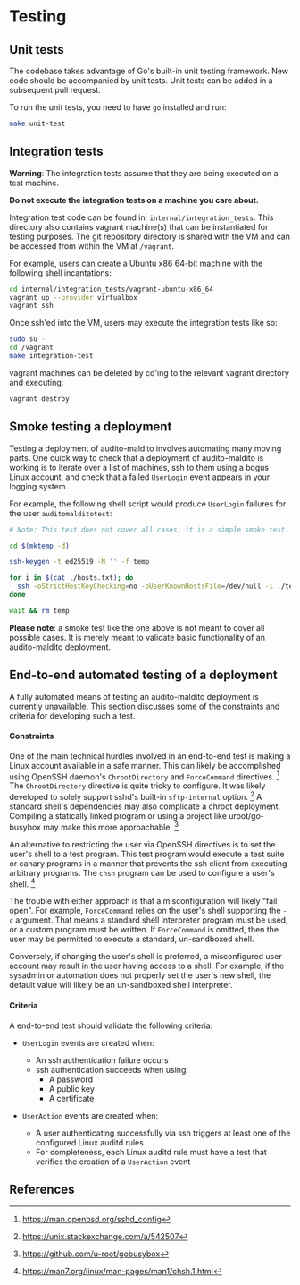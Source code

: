 # Testing

## Unit tests

The codebase takes advantage of Go's built-in unit testing framework. New code
should be accompanied by unit tests. Unit tests can be added in a subsequent
pull request.

To run the unit tests, you need to have `go` installed and run:

```sh
make unit-test
```

## Integration tests

**Warning**: The integration tests assume that they are being executed on
a test machine.

**Do not execute the integration tests on a machine you care about.**

Integration test code can be found in: `internal/integration_tests`.
This directory also contains vagrant machine(s) that can be instantiated
for testing purposes. The git repository directory is shared with the VM
and can be accessed from within the VM at `/vagrant`.

For example, users can create a Ubuntu x86 64-bit machine with the following
shell incantations:

```sh
cd internal/integration_tests/vagrant-ubuntu-x86_64
vagrant up --provider virtualbox
vagrant ssh
```

Once ssh'ed into the VM, users may execute the integration tests like so:

```sh
sudo su -
cd /vagrant
make integration-test
```

vagrant machines can be deleted by cd'ing to the relevant vagrant directory
and executing:

```sh
vagrant destroy
```

## Smoke testing a deployment

Testing a deployment of audito-maldito involves automating many moving parts.
One quick way to check that a deployment of audito-maldito is working is to
iterate over a list of machines, ssh to them using a bogus Linux account, and
check that a failed `UserLogin` event appears in your logging system.

For example, the following shell script would produce `UserLogin` failures
for the user `auditomalditotest`:

```sh
# Note: This test does not cover all cases; it is a simple smoke test.

cd $(mktemp -d)

ssh-keygen -t ed25519 -N '' -f temp

for i in $(cat ./hosts.txt); do
  ssh -oStrictHostKeyChecking=no -oUserKnownHostsFile=/dev/null -i ./temp auditomalditotest@$i &
done

wait && rm temp
```

**Please note**: a smoke test like the one above is not meant to cover all
possible cases. It is merely meant to validate basic functionality of an
audito-maldito deployment.

## End-to-end automated testing of a deployment

A fully automated means of testing an audito-maldito deployment is currently
unavailable. This section discusses some of the constraints and criteria for
developing such a test.

#### Constraints

One of the main technical hurdles involved in an end-to-end test is making
a Linux account available in a safe manner. This can likely be accomplished
using OpenSSH daemon's `ChrootDirectory` and `ForceCommand` directives. [^1]
The `ChrootDirectory` directive is quite tricky to configure. It was likely
developed to solely support sshd's built-in `sftp-internal` option. [^2]
A standard shell's dependencies may also complicate a chroot deployment.
Compiling a statically linked program or using a project like uroot/go-busybox
may make this more approachable. [^3]

An alternative to restricting the user via OpenSSH directives is to set the
user's shell to a test program. This test program would execute a test suite
or canary programs in a manner that prevents the ssh client from executing
arbitrary programs. The `chsh` program can be used to configure a user's
shell. [^4]

The trouble with either approach is that a misconfiguration will likely "fail
open". For example, `ForceCommand` relies on the user's shell supporting the
`-c` argument. That means a standard shell interpreter program must be used,
or a custom program must be written. If `ForceCommand` is omitted, then the
user may be permitted to execute a standard, un-sandboxed shell.

Conversely, if changing the user's shell is preferred, a misconfigured user
account may result in the user having access to a shell. For example, if the
sysadmin or automation does not properly set the user's new shell, the default
value will likely be an un-sandboxed shell interpreter.

#### Criteria

A end-to-end test should validate the following criteria:

- `UserLogin` events are created when:
  - An ssh authentication failure occurs
  - ssh authentication succeeds when using:
    - A password
    - A public key
    - A certificate

- `UserAction` events are created when:
  - A user authenticating successfully via ssh triggers at least one of the
    configured Linux auditd rules
  - For completeness, each Linux auditd rule must have a test that verifies
    the creation of a `UserAction` event

## References

[^1]: https://man.openbsd.org/sshd_config
[^2]: https://unix.stackexchange.com/a/542507
[^3]: https://github.com/u-root/gobusybox
[^4]: https://man7.org/linux/man-pages/man1/chsh.1.html
